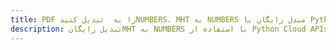 ---title: PDF را به  تبدیل کنیدNUMBERS، MHT به NUMBERS مبدل رایگان یا Python SDKdescription: تبدیل رایگانMHT به NUMBERS با استفاده از Python Cloud APIs & SDK همچنین اسناد PDF را در Cloud ایجاد، ویرایش و رندر کنید.---